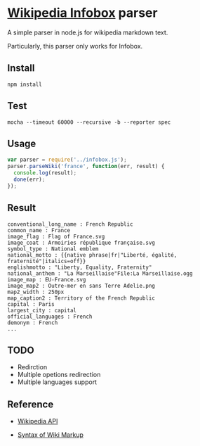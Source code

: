 [Wikipedia Infobox](http://en.wikipedia.org/w/api.php) parser
======

A simple parser in node.js for wikipedia markdown text.

Particularly, this parser only works for Infobox.

## Install

	npm install

## Test

	mocha --timeout 60000 --recursive -b --reporter spec

## Usage

```JavaScript
var parser = require('../infobox.js');
parser.parseWiki('france', function(err, result) {
  console.log(result);
  done(err);
});
```

## Result

	conventional_long_name : French Republic
	common_name : France
	image_flag : Flag of France.svg
	image_coat : Armoiries république française.svg
	symbol_type : National emblem
	national_motto : {{native phrase|fr|"Liberté, égalité, fraternité"|italics=off}}
	englishmotto : "Liberty, Equality, Fraternity"
	national_anthem : "La Marseillaise"File:La Marseillaise.ogg
	image_map : EU-France.svg
	image_map2 : Outre-mer en sans Terre Adelie.png
	map2_width : 250px
	map_caption2 : Territory of the French Republic
	capital : Paris
	largest_city : capital
	official_languages : French
	demonym : French
	...

## TODO

- Redirction
- Multiple opetions redirection
- Multiple languages support

## Reference

- [Wikipedia API](http://en.wikipedia.org/w/api.php)

- [Syntax of Wiki Markup](http://en.wikipedia.org/wiki/Help:Wiki_markup)